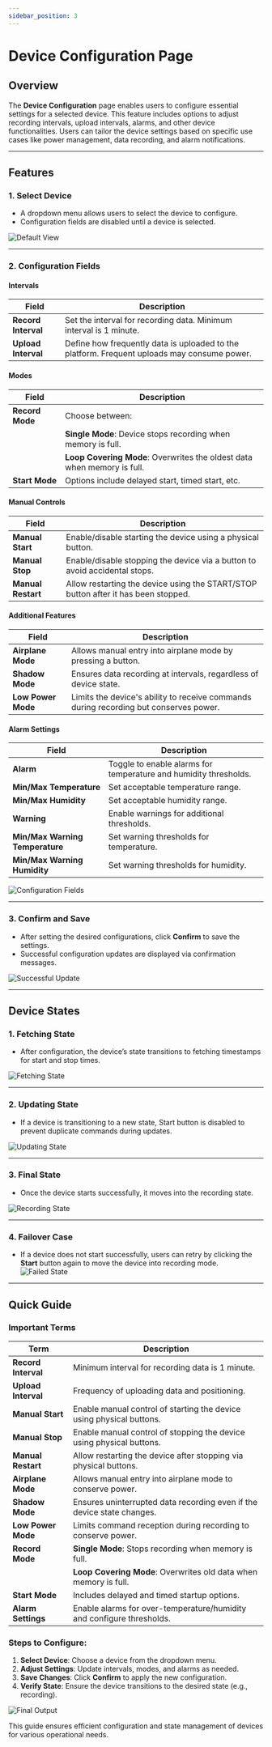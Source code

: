 ```yaml
---
sidebar_position: 3
---
```


# Device Configuration Page

## Overview
The **Device Configuration** page enables users to configure essential settings for a selected device. This feature includes options to adjust recording intervals, upload intervals, alarms, and other device functionalities. Users can tailor the device settings based on specific use cases like power management, data recording, and alarm notifications.

---

## Features

### 1. Select Device
- A dropdown menu allows users to select the device to configure.
- Configuration fields are disabled until a device is selected.

![Default View](../../static/img/device-config-default2.png)

---

### 2. Configuration Fields

#### **Intervals**
| Field             | Description                                                                                 |
|-------------------|---------------------------------------------------------------------------------------------|
| **Record Interval** | Set the interval for recording data. Minimum interval is 1 minute.                          |
| **Upload Interval** | Define how frequently data is uploaded to the platform. Frequent uploads may consume power. |

#### **Modes**
| Field          | Description                                                                                  |
|----------------|----------------------------------------------------------------------------------------------|
| **Record Mode** | Choose between:                                                                             |
|                | **Single Mode**: Device stops recording when memory is full.                                |
|                | **Loop Covering Mode**: Overwrites the oldest data when memory is full.                     |
| **Start Mode**  | Options include delayed start, timed start, etc.                                            |

#### **Manual Controls**
| Field             | Description                                                                                 |
|-------------------|---------------------------------------------------------------------------------------------|
| **Manual Start**   | Enable/disable starting the device using a physical button.                                 |
| **Manual Stop**    | Enable/disable stopping the device via a button to avoid accidental stops.                 |
| **Manual Restart** | Allow restarting the device using the START/STOP button after it has been stopped.         |

#### **Additional Features**
| Field             | Description                                                                                 |
|-------------------|---------------------------------------------------------------------------------------------|
| **Airplane Mode**  | Allows manual entry into airplane mode by pressing a button.                                |
| **Shadow Mode**    | Ensures data recording at intervals, regardless of device state.                           |
| **Low Power Mode** | Limits the device's ability to receive commands during recording but conserves power.       |

#### **Alarm Settings**
| Field                      | Description                                                  |
|----------------------------|--------------------------------------------------------------|
| **Alarm**                  | Toggle to enable alarms for temperature and humidity thresholds. |
| **Min/Max Temperature**    | Set acceptable temperature range.                            |
| **Min/Max Humidity**       | Set acceptable humidity range.                               |
| **Warning**                | Enable warnings for additional thresholds.                  |
| **Min/Max Warning Temperature** | Set warning thresholds for temperature.                 |
| **Min/Max Warning Humidity**    | Set warning thresholds for humidity.                    |

![Configuration Fields](../../static/img/device-config-fetch2.png)

---

### 3. Confirm and Save
- After setting the desired configurations, click **Confirm** to save the settings.
- Successful configuration updates are displayed via confirmation messages.

![Successful Update](../../static/img/device-config-success2.png)

---

## Device States

### 1. Fetching State
- After configuration, the device’s state transitions to fetching timestamps for start and stop times.

![Fetching State](../../static/img/device-config-fetch-2.png)

---

### 2. Updating State
- If a device is transitioning to a new state, Start button is disabled to prevent duplicate commands during updates.

![Updating State](../../static/img/device-config-start-disabled.png)

---

### 3. Final State
- Once the device starts successfully, it moves into the recording state.

![Recording State](../../static/img/device-config-success-update.png)

---

### 4. Failover Case
- If a device does not start successfully, users can retry by clicking the **Start** button again to move the device into recording mode.
![Failed State](../../static/img/device-config-failover.png)
---

## Quick Guide

### Important Terms
| Term                | Description                                                                                                   |
|---------------------|---------------------------------------------------------------------------------------------------------------|
| **Record Interval** | Minimum interval for recording data is 1 minute.                                                             |
| **Upload Interval** | Frequency of uploading data and positioning.                                                                 |
| **Manual Start**    | Enable manual control of starting the device using physical buttons.                                          |
| **Manual Stop**     | Enable manual control of stopping the device using physical buttons.                                          |
| **Manual Restart**  | Allow restarting the device after stopping via physical buttons.                                              |
| **Airplane Mode**   | Allows manual entry into airplane mode to conserve power.                                                    |
| **Shadow Mode**     | Ensures uninterrupted data recording even if the device state changes.                                       |
| **Low Power Mode**  | Limits command reception during recording to conserve power.                                                 |
| **Record Mode**     | **Single Mode**: Stops recording when memory is full.                                                        |
|                     | **Loop Covering Mode**: Overwrites old data when memory is full.                                             |
| **Start Mode**      | Includes delayed and timed startup options.                                                                  |
| **Alarm Settings**  | Enable alarms for over-temperature/humidity and configure thresholds.                                        |

### Steps to Configure:
1. **Select Device**: Choose a device from the dropdown menu.
2. **Adjust Settings**: Update intervals, modes, and alarms as needed.
3. **Save Changes**: Click **Confirm** to apply the new configuration.
4. **Verify State**: Ensure the device transitions to the desired state (e.g., recording).

![Final Output](../../static/img/device-config-success-update.png)

This guide ensures efficient configuration and state management of devices for various operational needs.

